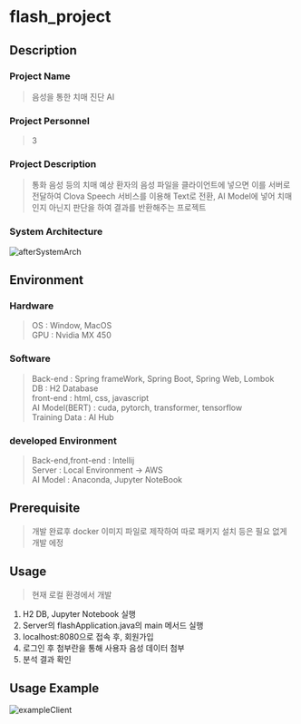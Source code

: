 # flash_project

## Description
### Project Name
> 음성을 통한 치매 진단 AI<br>
### Project Personnel
> 3<br>
### Project Description
> 통화 음성 등의 치매 예상 환자의 음성 파일을 클라이언트에 넣으면 이를 서버로 전달하여 Clova Speech 서비스를 이용해 Text로 전환, AI Model에 넣어 치매인지 아닌지 판단을 하여 결과를 반환해주는 프로젝트<br>

### System Architecture
  ![afterSystemArch](https://user-images.githubusercontent.com/83682424/228255833-8bfec615-5943-449f-8097-4cb91fb308ca.jpg)

## Environment
### Hardware
> OS : Window, MacOS <br>
> GPU : Nvidia MX 450
  
### Software
  > Back-end : Spring frameWork, Spring Boot, Spring Web, Lombok<br>
  > DB : H2 Database<br>
  > front-end : html, css, javascript <br>
  > AI Model(BERT) : cuda, pytorch, transformer, tensorflow <br> 
  > Training Data : AI Hub
  
### developed Environment
  > Back-end,front-end : Intellij <br>
  > Server : Local Environment -> AWS <br>
  > AI Model : Anaconda, Jupyter NoteBook <br>
  
## Prerequisite
  > 개발 완료후 docker 이미지 파일로 제작하여 따로 패키지 설치 등은 필요 없게 개발 에정
  
## Usage
> 현재 로컬 환경에서 개발 <br>

 1. H2 DB, Jupyter Notebook 실행
 2. Server의 flashApplication.java의 main 메서드 실행
 3. localhost:8080으로 접속 후, 회원가입
 4. 로그인 후 첨부란을 통해 사용자 음성 데이터 첨부
 5. 분석 결과 확인

## Usage Example
![exampleClient](https://user-images.githubusercontent.com/83682424/228263906-079770d6-1b21-42d8-9c66-d5068a101378.jpg)

  

